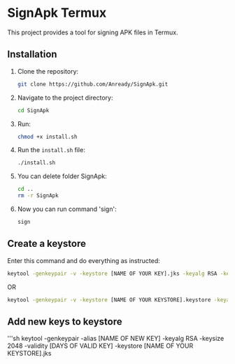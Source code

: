 # SignApk Termux

This project provides a tool for signing APK files in Termux.

## Installation

1. Clone the repository:
   ```sh
   git clone https://github.com/Anready/SignApk.git
   ```

2. Navigate to the project directory:
   ```sh
   cd SignApk
   ```

3. Run:
   ```sh
   chmod +x install.sh
   ```

4. Run the `install.sh` file:
   ```sh
   ./install.sh
   ```
5. You can delete folder SignApk:
   ```sh
   cd ..
   rm -r SignApk
   ```
6. Now you can run command 'sign':
   ```sh
   sign
   ```
## Create a keystore 

Enter this command and do everything as instructed:

```sh
keytool -genkeypair -v -keystore [NAME OF YOUR KEY].jks -keyalg RSA -keysize 2048 -validity 10000 -alias [NAME OF YOUR ALIAS]
```

OR

```sh
keytool -genkeypair -v -keystore [NAME OF YOUR KEYSTORE].keystore -keyalg RSA -keysize 2048 -validity 10000 -alias [NAME OF YOUR ALIAS]
```

## Add new keys to keystore

'''sh
keytool -genkeypair -alias [NAME OF NEW KEY] -keyalg RSA -keysize 2048  -validity [DAYS OF VALID KEY] -keystore [NAME OF YOUR KEYSTORE].jks
